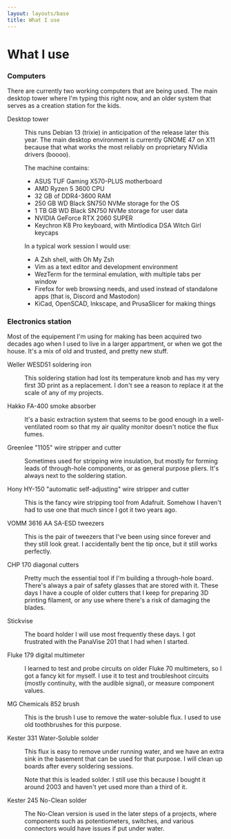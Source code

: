 ```yaml
---
layout: layouts/base
title: What I use
---
```

# What I use

### Computers

There are currently two working computers that are being used. The main desktop tower where I'm typing this right now, and an older system
that serves as a creation station for the kids.

<dl>
<dt>Desktop tower</dt>
<dd>
    <p>This runs Debian 13 (trixie) in anticipation of the release later this year. The main desktop environment is currently GNOME 47 on X11 because
    that what works the most reliably on proprietary NVidia drivers (boooo).</p>
    <p>The machine contains:</p>
    <ul>
        <li>ASUS TUF Gaming X570-PLUS motherboard</li>
        <li>AMD Ryzen 5 3600 CPU</li>
        <li>32 GB of DDR4-3600 RAM</li>
        <li>250 GB WD Black SN750 NVMe storage for the OS</li>
        <li>1 TB GB WD Black SN750 NVMe storage for user data</li>
        <li>NVIDIA GeForce RTX 2060 SUPER</li>
        <li>Keychron K8 Pro keyboard, with Mintlodica DSA Witch Girl keycaps</li>
    </ul>
    <p>In a typical work session I would use:</p>
    <ul>
        <li>A Zsh shell, with Oh My Zsh</li>
        <li>Vim as a text editor and development environment</li>
        <li>WezTerm for the terminal emulation, with multiple tabs per window</li>
        <li>Firefox for web browsing needs, and used instead of standalone apps (that is, Discord and Mastodon)</li>
        <li>KiCad, OpenSCAD, Inkscape, and PrusaSlicer for making things</li>
    </ul>
</dd>
</dl>

### Electronics station

Most of the equipement I'm using for making has been acquired two decades ago when I used to live in a larger appartment, or
when we got the house. It's a mix of old and trusted, and pretty new stuff.

<dl>
<dt>Weller WESD51 soldering iron</dt>
<dd>
    <p>This soldering station had lost its temperature knob and has my very first 3D print as a replacement. I don't see a
    reason to replace it at the scale of any of my projects.</p>
</dd>

<dt>Hakko FA-400 smoke absorber</dt>
<dd>
    <p>It's a basic extraction system that seems to be good enough in a well-ventilated room so that my air quality monitor doesn't notice the flux fumes.</p>
</dd>

<dt>Greenlee "1105" wire stripper and cutter</dt>
<dd>
    <p>Sometimes used for stripping wire insulation, but mostly for forming leads of through-hole components, or as general purpose pliers. It's always next to
    the soldering station.</p>
</dd>

<dt>Hony HY-150 "automatic self-adjusting" wire stripper and cutter<dt>
<dd>
    <p>This is the fancy wire stripping tool from Adafruit. Somehow I haven't had to use one that much since I got it two years ago.</p>
</dd>

<dt>VOMM 3616 AA SA-ESD tweezers</dt>
<dd>
    <p>This is the pair of tweezers that I've been using since forever and they still look great. I accidentally bent the tip once, but it still works perfectly.</p>
</dd>

<dt>CHP 170 diagonal cutters</dt>
<dd>
    <p>Pretty much the essential tool if I'm building a through-hole board. There's always a pair of safety glasses that are stored with it. These days I have a couple
    of older cutters that I keep for preparing 3D printing filament, or any use where there's a risk of damaging the blades.</p>
</dd>

<dt>Stickvise</dt>
<dd>
    <p>The board holder I will use most frequently these days. I got frustrated with the PanaVise 201 that I had when I started.</p>
</dd>

<dt>Fluke 179 digital multimeter</dt>
<dd>
    <p>I learned to test and probe circuits on older Fluke 70 multimeters, so I got a fancy kit for myself. I use it to test and troubleshoot circuits (mostly continuity, with the audible signal), or measure component values.</p>
</dd>

<dt>MG Chemicals 852 brush</dt>
<dd>
    <p>This is the brush I use to remove the water-soluble flux. I used to use old toothbrushes for this purpose.</p>
</dd>

<dt>Kester 331 Water-Soluble solder</dt>
<dd>
    <p>This flux is easy to remove under running water, and we have an extra sink in the basement that can be used for that purpose. I will clean up boards after
    every soldering sessions.</p>
    <p>Note that this is leaded solder. I still use this because I bought it around 2003 and haven't yet used more than a third of it.</p>
</dd>

<dt>Kester 245 No-Clean solder</dt>
<dd>
    <p>The No-Clean version is used in the later steps of a projects, where components such as potentiometers, switches, and various connectors would have issues if
    put under water.</p>
</dd>
<dl>
